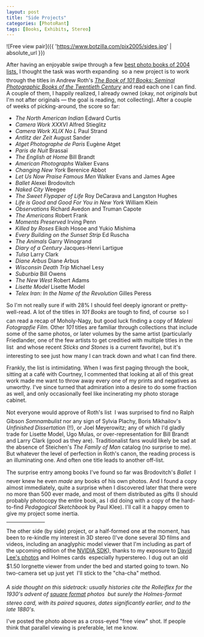 ```yaml
---
layout: post
title: "Side Projects"
categories: [PhotoRant]
tags: [Books, Exhibits, Stereo]
---
```

![Free view pair]({{ 'https://www.botzilla.com/pix2005/sides.jpg' | absolute_url }})

After having an enjoyable swipe through a few <a href="http://coincidences.typepad.com/still_images_and_moving_o/2004/12/books_ive_enjoy.html" target="side">best photo books of 2004 lists,</a> I thought the task was worth expanding &#151; so a new project is to work through the titles in Andrew Roth's <a href="http://www.photoeye.com/templates/mShowDetailsbycat.cfm?Catalog=PK676" target="side"><cite>The Book of 101 Books: Seminal Photographic Books of the Twentieth Century</cite></a> and read each one I can find. A couple of them, I happily realized, I already owned (okay, not <i>originals</i> but I'm not after originals &mdash; the goal is reading, not collecting). After a couple of weeks of picking-around, the score so far:

<!--more-->

 - <cite>The North American Indian</cite> Edward Curtis
 - <cite>Camera Work XXXVI</cite> Alfred Stieglitz
 - <cite>Camera Work XLIX No L</cite> Paul Strand
 - <cite>Antlitz der Zeit</cite> August Sander
 - <cite>Atget Photographe de Paris</cite> Eug&egrave;ne Atget
 - <cite>Paris de Nuit</cite> Brassa&iuml;
 - <cite>The English at Home</cite> Bill Brandt
 - <cite>American Photographs</cite> Walker Evans
 - <cite>Changing New York</cite> Berenice Abbot
 - <cite>Let Us Now Praise Famous Men</cite> Walker Evans and James Agee
 - <cite>Ballet</cite> Alexei Brodovitch
 - <cite>Naked City</cite> Weegee
 - <cite>The Sweet Flypaper of Life</cite> Roy DeCarava and Langston Hughes
 - <cite>Life is Good and Good For You in New York</cite> William Klein
 - <cite>Observations</cite> Richard Avedon and Truman Capote
 - <cite>The Americans</cite> Robert Frank
 - <cite>Moments Preserved</cite> Irving Penn
 - <cite>Killed by Roses</cite> Eikoh Hosoe and Yukio Mishima
 - <cite>Every Building on the Sunset Strip</cite> Ed Ruscha
 - <cite>The Animals</cite> Garry Winogrand
 - <cite>Diary of a Century</cite> Jacques-Henri Lartigue
 - <cite>Tulsa</cite> Larry Clark
 - <cite>Diane Arbus</cite> Diane Arbus
 - <cite>Wisconsin Death Trip</cite> Michael Lesy
 - <cite>Suburbia</cite> Bill Owens
 - <cite>The New West</cite> Robert Adams
 - <cite>Lisette Model</cite> Lisette Model
 - <cite>Telex Iran: In the Name of the Revolution</cite> Gilles Peress

So I'm not really sure if with 28% I should feel deeply ignorant or pretty-well-read. A lot of the titles in <cite>101 Books</cite> are tough to find, of course &#151; so I can read a recap of Moholy-Nagy, but good luck finding a copy of <cite>Malerei Fotograpfie Film.</cite> Other <cite>101</cite> titles are familiar through collections that include some of the same photos, or later volumes by the same artist (particularly Friedlander, one of the few artists to get creditied with multiple titles in the list &#151; and whose recent <cite>Sticks and Stones</cite> is a current favorite), but it's interesting to see just how many I can track down and what I can find there.

Frankly, the list is intimidating. When I was first paging through the book, sitting at a caf&eacute; with Courtney, I commented that looking at all of this great work made me want to throw away every one of my prints and negatives as unworthy. I've since turned that admiration into a desire to do some fraction as well, and only occasionally feel like incinerating my photo storage cabinet.

Not everyone would approve of Roth's list &#151; I was surprised to find no Ralph Gibson <i>Somnambulist</i> nor any sign of Sylvia Plachy, Boris Mikhailov's <cite>Unfinished Dissertation</cite> (!!), or Joel Meyerowitz; any of which I'd gladly trade for Lisette Model, Ugo Mulas, or over-representation for Bill Brandt and Larry Clark (good as they are). Traditionalist fans would likely be sad at the absence of Steichen's <cite>The Family of Man</cite> catalog (no surprise to me). But whatever the level of perfection in Roth's canon, the reading process is an illuminating one. And often one title leads to another off-list.

The surprise entry among books I've found so far was Brodovitch's <cite>Ballet</cite> &#151; I never knew he even <i>made</i> any books of his own photos. And I found a copy almost immediately, quite a surprise when I discovered later that there were no more than 500 ever made, and most of them distributed as gifts (I should probably photocopy the entire book, as I did doing with a copy of the hard-to-find <cite>Pedagogical Sketchbook</cite> by Paul Klee). I'll call it a happy omen to give my project some inertia.

<hr width="20%" align="center">

The other side (by side) project, or a half-formed one at the moment, has been to re-kindle my interest in 3D stereo (I've done several 3D films and videos, including an anaglyphic model viewer that I'm including as part of the upcoming edition of the <a href="http:/developer.nvidia.com/" target="side">NVIDIA SDK</a>), thanks to my exposure to <a href="/blog/archives/000379.html" target="side">David Lee's photos</a> and Holmes cards &#151; especially hyperstereo. I dug out an old $1.50 lorgnette viewer from under the bed and started going to town. No two-camera set up just yet &#151; I'll stick to the "cha-cha" method. 

<i>A side thought on this sidetrack: usually histories cite the Rolleiflex for the 1930's advent of <a href="{{ site.baseurl }}{% post_url 2005-03-24-R3 %}">square format</a> photos &#151; but surely the Holmes-format stereo card, with its paired squares, dates significantly earlier, and to the late 1880's.</i>

I've posted the photo above as a cross-eyed "free view" shot. If people think that parallel viewing is preferable, let me know.
